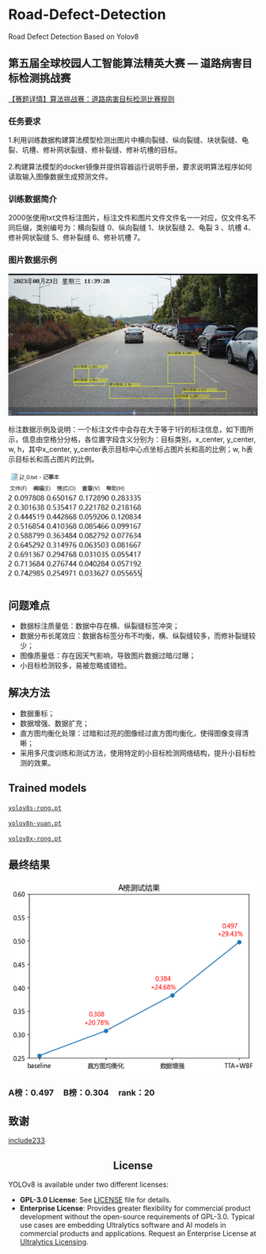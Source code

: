 # Road-Defect-Detection
Road Defect Detection Based on Yolov8

## 第五届全球校园人工智能算法精英大赛 — 道路病害目标检测挑战赛

[【赛题详情】算法挑战赛：道路病害目标检测比赛规则](https://www.saikr.com/c/nd/15206)

### 任务要求

1.利用训练数据构建算法模型检测出图片中横向裂缝、纵向裂缝、块状裂缝、龟裂、坑槽、修补网状裂缝、修补裂缝、修补坑槽的目标。

2.构建算法模型的docker镜像并提供容器运行说明手册，要求说明算法程序如何读取输入图像数据生成预测文件。


### 训练数据简介

2000张使用txt文件标注图片，标注文件和图片文件文件名一一对应，仅文件名不同后缀，类别编号为：横向裂缝 0、纵向裂缝 1、块状裂缝 2、龟裂 3 、坑槽 4、修补网状裂缝 5、修补裂缝 6、修补坑槽 7。


### 图片数据示例

![Sample Image](examples/sample1.png)

标注数据示例及说明：一个标注文件中会存在大于等于1行的标注信息，如下图所示，信息由空格分分格，各位置字段含义分别为：目标类别，x_center, y_center, w, h，其中x_center, y_center表示目标中心点坐标占图片长和高的比例；w, h表示目标长和高占图片的比例。

![Sample Image](examples/label1.png)



## 问题难点

- 数据标注质量低：数据中存在横、纵裂缝标签冲突；
- 数据分布长尾效应：数据各标签分布不均衡，横、纵裂缝较多，而修补裂缝较少；
- 图像质量低：存在因天气影响，导致图片数据过暗/过曝；
- 小目标检测较多，易被忽略或错检。

## 解决方法

- 数据重标；
- 数据增强、数据扩充；
- 直方图均衡化处理：过暗和过亮的图像经过直方图均衡化，使得图像变得清晰；
- 采用多尺度训练和测试方法，使用特定的小目标检测网络结构，提升小目标检测的效果。

## Trained models

[`yolov8s-rong.pt`](https://github.com/LiaoKyle/Road-Defect-Detection/releases/download/YOLOv8-rdd/yolov8s_rong.pt)

[`yolov8n-yuan.pt`](https://github.com/LiaoKyle/Road-Defect-Detection/releases/download/YOLOv8-rdd/yolov8n_yuan.pt)

[`yolov8x-rong.pt`](https://github.com/LiaoKyle/Road-Defect-Detection/releases/download/YOLOv8-rdd/yolov8x_rong.pt)

## 最终结果

![Sample Image](examples/result1.png)

### A榜：0.497 &nbsp;&nbsp;&nbsp; B榜：0.304 &nbsp;&nbsp;&nbsp; rank：20

## 致谢
[include233](https://github.com/include233)

## <div align="center">License</div>

YOLOv8 is available under two different licenses:

- **GPL-3.0 License**: See [LICENSE](https://github.com/ultralytics/ultralytics/blob/main/LICENSE) file for details.
- **Enterprise License**: Provides greater flexibility for commercial product development without the open-source
  requirements of GPL-3.0. Typical use cases are embedding Ultralytics software and AI models in commercial products and
  applications. Request an Enterprise License at [Ultralytics Licensing](https://ultralytics.com/license).

